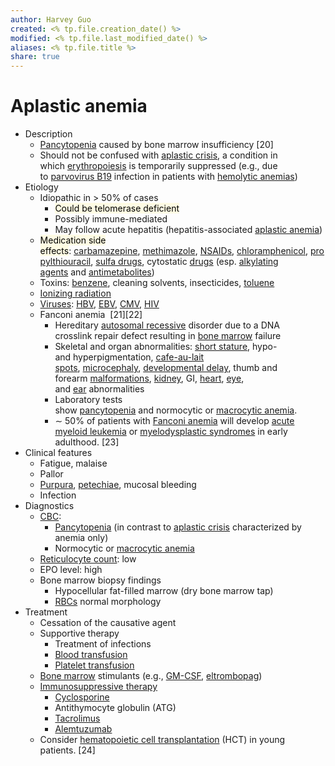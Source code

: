 ```yaml
---
author: Harvey Guo
created: <% tp.file.creation_date() %>
modified: <% tp.file.last_modified_date() %>
aliases: <% tp.file.title %>
share: true
---
```


# Aplastic anemia
- Description
    - [Pancytopenia](https://next.amboss.com/us/article/Ln0wFg#Z8e20b73baa901db582feedc7c8a267df) caused by bone marrow insufficiency [20]
    - Should not be confused with [aplastic crisis](https://next.amboss.com/us/article/GT0BH2#Z3485ac2ff95c8802d056aba6dc33bdd7), a condition in which [erythropoiesis](https://next.amboss.com/us/article/ln0vtg#Z787f52f0346c9894267b3bd22d876af8) is temporarily suppressed (e.g., due to [parvovirus B19](https://next.amboss.com/us/article/Pn0Wtg#Zec207db0f7e1c04f7e76450a7d772ad9) infection in patients with [hemolytic anemias](https://next.amboss.com/us/article/rT0fH2#Z958cf76990e9ccf502442ead34e224b0))
- Etiology
    - Idiopathic in > 50% of cases
        - <mark style="background: #FFF3A34A;">Could be telomerase deficient</mark>
        - Possibly immune-mediated
        - May follow acute hepatitis (hepatitis-associated [aplastic anemia](https://next.amboss.com/us/article/6T0j72#Z29436f8465776b6bdd235b45db5aeab5))
    - <mark style="background: #FFF3A34A;">Medication side effects</mark>: [carbamazepine](https://next.amboss.com/us/article/-N0Ddg#Zb42030a33ee6196d376ee73775500933), [methimazole](https://next.amboss.com/us/article/Fm0ghg#Zf0b3b2318c2c4bafdaf006656d97f472), [NSAIDs](https://next.amboss.com/us/article/BN0zWg#Z6d53b6cfe3376a70645a5c797293e56a), [chloramphenicol](https://next.amboss.com/us/article/mm0VTg#Zb7986751220aac2d9d37b4a81946774b), [propylthiouracil](https://next.amboss.com/us/article/Fm0ghg#Z316645b90ecd3f5a872357c0255f1b21), [sulfa drugs](https://next.amboss.com/us/article/mm0VTg#Ze5643518b44b505b8ca23a9979f4c46a), cytostatic [drugs](https://next.amboss.com/us/article/OH0Iqh#Zb6092b13eaa87d56098de697bde43bdc) (esp. [alkylating agents](https://next.amboss.com/us/article/4m03fg#Zb2e2f957b1930d98bb98637139b5a418) and [antimetabolites](https://next.amboss.com/us/article/4m03fg#Zdbb54a2d03736c5173002cce3d375473)) 
    - Toxins: [benzene](https://next.amboss.com/us/article/050eig#Zee7883c5f217ee141dfb38e7725d1bb6), cleaning solvents, insecticides, [toluene](https://next.amboss.com/us/article/050eig#Z3646691d60dd67f6faf427a58b47a87d)
    - [Ionizing radiation](https://next.amboss.com/us/article/WM0Png#Zc4389e9049b53cade58fa5f794deed44)
    - [Viruses](https://next.amboss.com/us/article/Pn0Wtg#Zcdc83877f75d9d9b9a07ece6544f646c): [HBV](https://next.amboss.com/us/article/Pn0Wtg#Z8045a0f1e7deea6f3ab44b70d77653d8), [EBV](https://next.amboss.com/us/article/Mf0M52#Z3dc5e5e8167ee0fcff3292d08c7a19b2), [CMV](https://next.amboss.com/us/article/Mf0M52#Zad44d620172736914bbe3c52435de665), [HIV](https://next.amboss.com/us/article/mf0V52#Z318c3fdbcf10c252f3453a2394e29d91)
    - Fanconi anemia  [21][22]
        - Hereditary [autosomal recessive](https://next.amboss.com/us/article/y50d5g#Z5f0a3680e1058c2dc386ace473087d6f) disorder due to a DNA crosslink repair defect resulting in [bone marrow](https://next.amboss.com/us/article/ln0vtg#Zba672ce639f8a71189c3b29114401a54) failure
        - Skeletal and organ abnormalities: [short stature](https://next.amboss.com/us/article/c40aRT#Zc10f9f30073def93e59aa30e1dd2ebe8), hypo- and hyperpigmentation, [cafe-au-lait spots](https://next.amboss.com/us/article/Rk0lnT#Zcf0203df4b065da44e88b8e565b142f0), [microcephaly](https://next.amboss.com/us/article/sG0t03#Zeb6c854492d76c32a50f0eb47a3ba501), [developmental delay](https://next.amboss.com/us/article/b40H3T#Zbb5c18671580d9f7c4969e9293838072), thumb and forearm [malformations](https://next.amboss.com/us/article/vo0AdS#Za2917144496685a377f046c65f8f8102), [kidney](https://next.amboss.com/us/article/m60VlS#Z517d2cc21845787cbf2c6ff27c21cd8e), GI, [heart](https://next.amboss.com/us/article/Up0bKS#Z4e3e2c1885949b623580f92078d56c7d), [eye](https://next.amboss.com/us/article/cp0aoS#Z59567810bfa0760228f174d87f18477b), and [ear](https://next.amboss.com/us/article/dp0ooS#Z8dd8e7823b54e8fa23ebef7581c7073d) abnormalities
        - Laboratory tests show [pancytopenia](https://next.amboss.com/us/article/Ln0wFg#Z8e20b73baa901db582feedc7c8a267df) and normocytic or [macrocytic anemia](https://next.amboss.com/us/article/6T0j72#Z0fbd30a58e586ad7b0e3ae2485e81c34).
        - ∼ 50% of patients with [Fanconi anemia](https://next.amboss.com/us/article/6T0j72#Z78e1e57e8fa336173ffbe7db58f00dfa) will develop [acute myeloid leukemia](https://next.amboss.com/us/article/iT0Jq2#Zdf106029b619b896fe5d8c0363d4258b) or [myelodysplastic syndromes](https://next.amboss.com/us/article/3T0Sq2#Zfda61924b603eb5304faf491e8ded93f) in early adulthood. [23]
- Clinical features
    - Fatigue, malaise
    - Pallor
    - [Purpura](https://next.amboss.com/us/article/_405NT#Zc8dd5ca664223e28e1b5912fb7e2b52b), [petechiae](https://next.amboss.com/us/article/_405NT#Z407bfee1be646713a1d7c946d9f4d4f0), mucosal bleeding
    - Infection
- Diagnostics
    - [CBC](https://next.amboss.com/us/article/Ln0wFg#Z4ccf935251884533761ac0c529e17a64):
        - [Pancytopenia](https://next.amboss.com/us/article/Ln0wFg#Z8e20b73baa901db582feedc7c8a267df) (in contrast to [aplastic crisis](https://next.amboss.com/us/article/GT0BH2#Z3485ac2ff95c8802d056aba6dc33bdd7) characterized by anemia only)
        - Normocytic or [macrocytic anemia](https://next.amboss.com/us/article/6T0j72#Z0fbd30a58e586ad7b0e3ae2485e81c34)
    - [Reticulocyte count](https://next.amboss.com/us/article/Ln0wFg#Z37f204db819fcaa9c72ca89c4eeaf538): low
    - EPO level: high
    - Bone marrow biopsy findings
        - Hypocellular fat-filled marrow (dry bone marrow tap) 
        - [RBCs](https://next.amboss.com/us/article/ln0vtg#Z79ddb9a0dd4dbd469d90aef3521a5f94) normal morphology
- Treatment
    - Cessation of the causative agent
    - Supportive therapy
        - Treatment of infections
        - [Blood transfusion](https://next.amboss.com/us/article/2M0TLg#Z0d767a500a4efcb1314a93ab2616de44)
        - [Platelet transfusion](https://next.amboss.com/us/article/2M0TLg#Zc708b1fe0f461e690573be05eb7425de)
    - [Bone marrow](https://next.amboss.com/us/article/ln0vtg#Zba672ce639f8a71189c3b29114401a54) stimulants (e.g., [GM-CSF](https://next.amboss.com/us/article/ln0vtg#Zc843c5ea1106e455602ffb309efa4e19), [eltrombopag](https://next.amboss.com/us/article/4p03pS#Z3f29e655cfedd6499531786004fa774f))
    - [Immunosuppressive therapy](https://next.amboss.com/us/article/qM0Cpg#Zbe2f99ecf3c73cc831a5c78ef2226ffd) 
        - [Cyclosporine](https://next.amboss.com/us/article/qM0Cpg#Z69f1635e725a4935e6da3c5c4bf6c9e3)
        - Antithymocyte globulin (ATG)
        - [Tacrolimus](https://next.amboss.com/us/article/qM0Cpg#Z7f3ef7ccf6c5e96bbef9512146310202)
        - [Alemtuzumab](https://next.amboss.com/us/article/qM0Cpg#Ze7845fc8e843cce720bb30f34339ed30) 
    - Consider [hematopoietic cell transplantation](https://next.amboss.com/us/article/gn0Fsg#Za618edd4a5927604448cdc70d4c16172) (HCT) in young patients. [24]